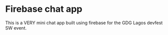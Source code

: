 # Firebase chat app

This is a VERY mini chat app built using firebase for the GDG Lagos devfest SW event.
